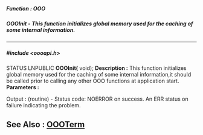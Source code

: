 ##### Function : OOO
##### OOOInit - This function initializes global memory used for the caching of some internal information.
---
##### #include <oooapi.h>
STATUS LNPUBLIC **OOOInit(**
void);
**Description :**
This function initializes global memory used for the caching of some internal 
information,it should be called prior to calling any other OOO functions at 
application start. 
**Parameters :**

Output :
(routine)  -  Status code: 
NOERROR on success. 
An ERR status on failure indicating the problem. 


**See Also :**
[OOOTerm](D:/md_files/OOOTerm.md)
---
